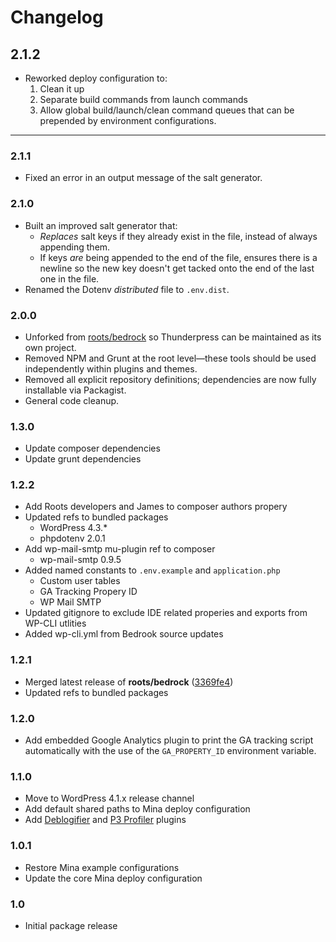 # Changelog

## 2.1.2
- Reworked deploy configuration to:
    1. Clean it up
    2. Separate build commands from launch commands
    3. Allow global build/launch/clean command queues that can be prepended by environment configurations.

-----

### 2.1.1
- Fixed an error in an output message of the salt generator.

### 2.1.0
- Built an improved salt generator that:
    - _Replaces_ salt keys if they already exist in the file, instead of always appending them.
    - If keys _are_ being appended to the end of the file, ensures there is a newline so the new key doesn't get tacked onto the end of the last one in the file.
- Renamed the Dotenv _distributed_ file to `.env.dist`.

### 2.0.0
- Unforked from [roots/bedrock](https://github.com/roots/bedrock) so Thunderpress can be maintained as its own project.
- Removed NPM and Grunt at the root level—these tools should be used independently within plugins and themes.
- Removed all explicit repository definitions; dependencies are now fully installable via Packagist.
- General code cleanup.

### 1.3.0
- Update composer dependencies
- Update grunt dependencies

### 1.2.2
- Add Roots developers and James to composer authors propery
- Updated refs to bundled packages  
    - WordPress 4.3.*
    - phpdotenv 2.0.1
- Add wp-mail-smtp mu-plugin ref to composer  
    - wp-mail-smtp 0.9.5
- Added named constants to `.env.example` and `application.php`  
    - Custom user tables
    - GA Tracking Propery ID
    - WP Mail SMTP
- Updated gitignore to exclude IDE related properies and exports from WP-CLI utlities  
- Added wp-cli.yml from Bedrook source updates


### 1.2.1

- Merged latest release of **roots/bedrock** ([3369fe4](https://github.com/roots/bedrock/tree/3369fe4))
- Updated refs to bundled packages

### 1.2.0

- Add embedded Google Analytics plugin to print the GA tracking script automatically with the use of the `GA_PROPERTY_ID` environment variable.

### 1.1.0

- Move to WordPress 4.1.x release channel
- Add default shared paths to Mina deploy configuration
- Add [Deblogifier](https://github.com/asmbs/wp-deblogify) and [P3 Profiler](https://wordpress.org/plugins/p3-profiler/) plugins

### 1.0.1

- Restore Mina example configurations
- Update the core Mina deploy configuration

### 1.0

- Initial package release
